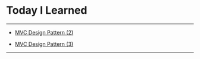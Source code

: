 # Today I Learned

---

- [MVC Design Pattern (2)](https://vincentgeranium.github.io/ios,/swift/2019/09/15/MVC-2.html)

- [MVC Design Pattern (3)](https://vincentgeranium.github.io/ios,/swift/2019/09/15/MVC-3.html)

---
